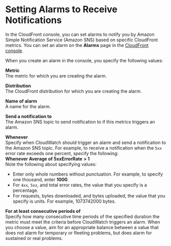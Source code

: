 # Setting Alarms to Receive Notifications<a name="receiving-notifications"></a>

In the CloudFront console, you can set alarms to notify you by Amazon Simple Notification Service \(Amazon SNS\) based on specific CloudFront metrics\. You can set an alarm on the **Alarms** page in the [CloudFront console](https://console.aws.amazon.com/cloudfront/home)\.

When you create an alarm in the console, you specify the following values:

**Metric**  
The metric for which you are creating the alarm\.

**Distribution**  
The CloudFront distribution for which you are creating the alarm\.

**Name of alarm**  
A name for the alarm\.

**Send a notification to**  
The Amazon SNS topic to send notification to if this metrics triggers an alarm\.

**Whenever *<metric> <operator> <value>***  
Specify when CloudWatch should trigger an alarm and send a notification to the Amazon SNS topic\. For example, to receive a notification when the `5xx` error rate exceeds one percent, specify the following:  
**Whenever Average of 5xxErrorRate** **> 1**  
Note the following about specifying values:  
+ Enter only whole numbers without punctuation\. For example, to specify one thousand, enter **1000**\.
+ For `4xx`, `5xx`, and total error rates, the value that you specify is a percentage\.
+ For requests, bytes downloaded, and bytes uploaded, the value that you specify is units\. For example, 1073742000 bytes\.

**For at least *<number>* consecutive periods of *<time period>***  
Specify how many consecutive time periods of the specified duration the metric must meet the criteria before CloudWatch triggers an alarm\. When you choose a value, aim for an appropriate balance between a value that does not alarm for temporary or fleeting problems, but does alarm for sustained or real problems\.